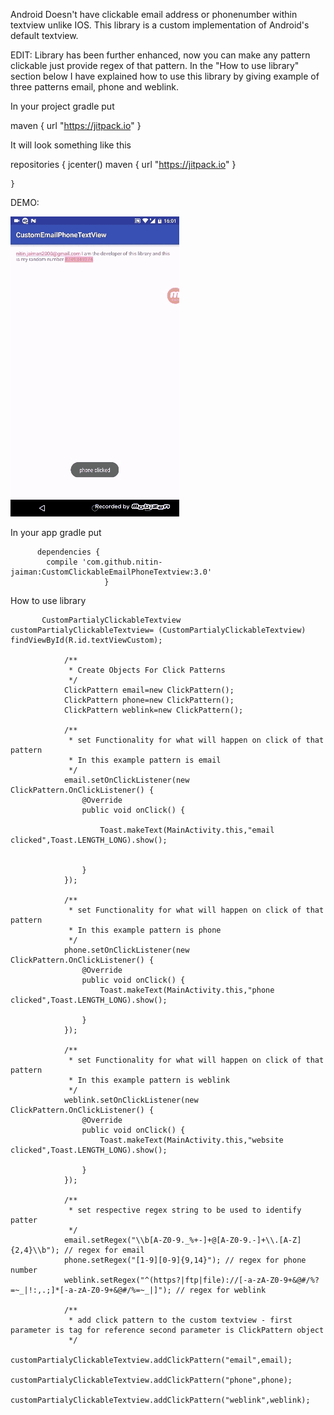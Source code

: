 Android Doesn't have clickable email address or phonenumber within textview unlike IOS.
This library is a custom implementation of Android's default textview.

EDIT: Library has been further enhanced, now you can make any pattern clickable just provide regex of that pattern.
In the "How to use library" section below I have explained how to use this library by giving example of three patterns email,
phone and weblink.

In your project gradle put

maven { url "https://jitpack.io" }

It will look something like this

 repositories {
        jcenter()
        maven { url "https://jitpack.io" }


    }


DEMO:

![alt tag](/demo.gif)


In your app gradle put

          dependencies {
	        compile 'com.github.nitin-jaiman:CustomClickableEmailPhoneTextview:3.0'
	                     }

How to use library



           CustomPartialyClickableTextview customPartialyClickableTextview= (CustomPartialyClickableTextview) findViewById(R.id.textViewCustom);

                /**
                 * Create Objects For Click Patterns
                 */
                ClickPattern email=new ClickPattern();
                ClickPattern phone=new ClickPattern();
                ClickPattern weblink=new ClickPattern();

                /**
                 * set Functionality for what will happen on click of that pattern
                 * In this example pattern is email
                 */
                email.setOnClickListener(new ClickPattern.OnClickListener() {
                    @Override
                    public void onClick() {

                        Toast.makeText(MainActivity.this,"email clicked",Toast.LENGTH_LONG).show();


                    }
                });

                /**
                 * set Functionality for what will happen on click of that pattern
                 * In this example pattern is phone
                 */
                phone.setOnClickListener(new ClickPattern.OnClickListener() {
                    @Override
                    public void onClick() {
                        Toast.makeText(MainActivity.this,"phone clicked",Toast.LENGTH_LONG).show();

                    }
                });

                /**
                 * set Functionality for what will happen on click of that pattern
                 * In this example pattern is weblink
                 */
                weblink.setOnClickListener(new ClickPattern.OnClickListener() {
                    @Override
                    public void onClick() {
                        Toast.makeText(MainActivity.this,"website clicked",Toast.LENGTH_LONG).show();

                    }
                });

                /**
                 * set respective regex string to be used to identify patter
                 */
                email.setRegex("\\b[A-Z0-9._%+-]+@[A-Z0-9.-]+\\.[A-Z]{2,4}\\b"); // regex for email
                phone.setRegex("[1-9][0-9]{9,14}"); // regex for phone number
                weblink.setRegex("^(https?|ftp|file)://[-a-zA-Z0-9+&@#/%?=~_|!:,.;]*[-a-zA-Z0-9+&@#/%=~_|]"); // regex for weblink

                /**
                 * add click pattern to the custom textview - first parameter is tag for reference second parameter is ClickPattern object
                 */
                customPartialyClickableTextview.addClickPattern("email",email);
                customPartialyClickableTextview.addClickPattern("phone",phone);
                customPartialyClickableTextview.addClickPattern("weblink",weblink);

